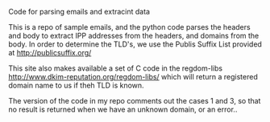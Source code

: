Code for parsing emails and extracint data


This is a repo of sample emails, and the python code parses the headers and body
to extract IPP addresses from the headers, and domains from the body.  In order
to determine the TLD's, we use the Publis Suffix List provided at
http://publicsuffix.org/

This site also makes available a set of C code in the regdom-libs
http://www.dkim-reputation.org/regdom-libs/ which will return a registered
domain name to us if theh TLD is known.  

The version of the code in my repo comments out the cases 1 and 3, so that no
result is returned when we have an unknown domain, or an error.. 


